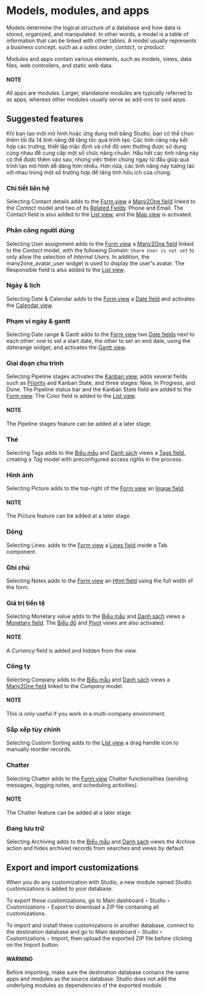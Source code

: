# Models, modules, and apps

Models determine the logical structure of a database and how data is stored, organized, and
manipulated. In other words, a model is a table of information that can be linked with other tables.
A model usually represents a business concept, such as a *sales order*, *contact*, or *product*.

Modules and apps contain various elements, such as models, views, data files, web controllers, and
static web data.

#### NOTE
All apps are modules. Larger, standalone modules are typically referred to as apps, whereas other
modules usually serve as add-ons to said apps.

<a id="studio-models-modules-apps-suggested-features"></a>

## Suggested features

Khi bạn tạo một mô hình hoặc ứng dụng mới bằng Studio, bạn có thể chọn thêm tối đa 14 tính năng để tăng tốc quá trình tạo. Các tính năng này kết hợp các trường, thiết lập mặc định và chế độ xem thường được sử dụng cùng nhau để cung cấp một số chức năng chuẩn. Hầu hết các tính năng này có thể được thêm vào sau, nhưng việc thêm chúng ngay từ đầu giúp quá trình tạo mô hình dễ dàng hơn nhiều. Hơn nữa, các tính năng này tương tác với nhau trong một số trường hợp để tăng tính hữu ích của chúng.

<a id="studio-models-modules-apps-suggested-features-contact-details"></a>

### Chi tiết liên hệ

Selecting Contact details adds to the [Form view](views.md#studio-views-general-form) a
[Many2One field](fields.md#studio-fields-relational-fields-many2one) linked to the *Contact* model and
two of its [Related Fields](fields.md#studio-fields-relational-fields-related-field): Phone
and Email. The Contact field is also added to the [List view](views.md#studio-views-multiple-records-list), and the [Map view](views.md#studio-views-multiple-records-map)
is activated.

<a id="studio-models-modules-apps-suggested-features-user-assignment"></a>

### Phân công người dùng

Selecting User assignment adds to the [Form view](views.md#studio-views-general-form) a
[Many2One field](fields.md#studio-fields-relational-fields-many2one) linked to the *Contact* model, with
the following Domain: `Share User is not set` to only allow the selection of *Internal
Users*. In addition, the many2one_avatar_user widget is used to display the user's
avatar. The Responsible field is also added to the [List view](views.md#studio-views-multiple-records-list).

<a id="studio-models-modules-apps-suggested-features-date-calendar"></a>

### Ngày & lịch

Selecting Date & Calendar adds to the [Form view](views.md#studio-views-general-form) a
[Date field](fields.md#studio-fields-simple-fields-date) and activates the [Calendar view](views.md#studio-views-timeline-calendar).

<a id="studio-models-modules-apps-suggested-features-date-range-gantt"></a>

### Phạm vi ngày & gantt

Selecting Date range & Gantt adds to the [Form view](views.md#studio-views-general-form)
two [Date fields](fields.md#studio-fields-simple-fields-date) next to each other: one to set a start
date, the other to set an end date, using the daterange widget, and activates the
[Gantt view](views.md#studio-views-timeline-gantt).

<a id="studio-models-modules-apps-suggested-features-pipeline-stages"></a>

### Giai đoạn chu trình

Selecting Pipeline stages activates the [Kanban view](views.md#studio-views-multiple-records-kanban), adds several fields such as [Priority](fields.md#studio-fields-simple-fields-priority) and Kanban State, and three stages:
New, In Progress, and Done. The Pipeline status bar
and the Kanban State field are added to the [Form view](views.md#studio-views-general-form). The Color field is added to the [List view](views.md#studio-views-multiple-records-list).

#### NOTE
The Pipeline stages feature can be added at a later stage.

<a id="studio-models-modules-apps-suggested-features-tags"></a>

### Thẻ

Selecting Tags adds to the [Biểu mẫu](views.md#studio-views-general-form) and
[Danh sách](views.md#studio-views-multiple-records-list) views a [Tags field](fields.md#studio-fields-relational-fields-tags), creating a *Tag* model with preconfigured access rights in
the process.

<a id="studio-models-modules-apps-suggested-features-picture"></a>

### Hình ảnh

Selecting Picture adds to the top-right of the [Form view](views.md#studio-views-general-form) an [Image field](fields.md#studio-fields-simple-fields-image).

#### NOTE
The Picture feature can be added at a later stage.

<a id="studio-models-modules-apps-suggested-features-lines"></a>

### Dòng

Selecting Lines: adds to the [Form view](views.md#studio-views-general-form) a [Lines
field](fields.md#studio-fields-relational-fields-lines) inside a Tab component.

<a id="studio-models-modules-apps-suggested-features-notes"></a>

### Ghi chú

Selecting Notes adds to the [Form view](views.md#studio-views-general-form) an [Html
field](fields.md#studio-fields-simple-fields-html) using the full width of the form.

<a id="studio-models-modules-apps-suggested-features-monetary-value"></a>

### Giá trị tiền tệ

Selecting Monetary value adds to the [Biểu mẫu](views.md#studio-views-general-form) and
[Danh sách](views.md#studio-views-multiple-records-list) views a [Monetary field](fields.md#studio-fields-simple-fields-monetary). The [Biểu đồ](views.md#studio-views-reporting-graph) and
[Pivot](views.md#studio-views-reporting-pivot) views are also activated.

#### NOTE
A *Currency* field is added and hidden from the view.

<a id="studio-models-modules-apps-suggested-features-company"></a>

### Công ty

Selecting Company adds to the [Biểu mẫu](views.md#studio-views-general-form) and
[Danh sách](views.md#studio-views-multiple-records-list) views a [Many2One field](fields.md#studio-fields-relational-fields-many2one) linked to the *Company* model.

#### NOTE
This is only useful if you work in a multi-company environment.

<a id="studio-models-modules-apps-suggested-features-custom-sorting"></a>

### Sắp xếp tùy chỉnh

Selecting Custom Sorting adds to the [List view](views.md#studio-views-multiple-records-list) a drag handle icon to manually reorder records.

<a id="studio-models-modules-apps-suggested-features-chatter"></a>

### Chatter

Selecting Chatter adds to the [Form view](views.md#studio-views-general-form) Chatter
functionalities (sending messages, logging notes, and scheduling activities).

#### NOTE
The Chatter feature can be added at a later stage.

<a id="studio-models-modules-apps-suggested-features-archiving"></a>

### Đang lưu trữ

Selecting Archiving adds to the [Biểu mẫu](views.md#studio-views-general-form) and
[Danh sách](views.md#studio-views-multiple-records-list) views the Archive action and hides archived
records from searches and views by default.

<a id="studio-export-import"></a>

## Export and import customizations

When you do any customization with Studio, a new module named Studio customizations is
added to your database.

To export these customizations, go to Main dashboard ‣ Studio ‣ Customizations
‣ Export to download a ZIP file containing all customizations.

To import and install these customizations in another database, connect to the destination database
and go to Main dashboard ‣ Studio ‣ Customizations ‣ Import, then upload
the exported ZIP file before clicking on the Import button.

#### WARNING
Before importing, make sure the destination database contains the same apps and modules as the
source database. Studio does not add the underlying modules as dependencies of the exported
module.
